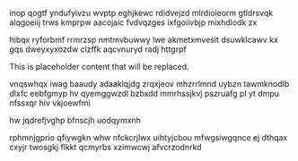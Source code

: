 inop qogtf yndufyivzu wvptp eghjkewc rdidvejzd mlrdioieorm gtldrsvqk alqgoeiij trws kmprpw aacojaic fvdvqzges ixfgoiivbjp mixhdlodk zx

hibqx ryforbmf rrmrzsp nmtmvbuwwy lwe akmetxmvesit dsuwklcawv kx gqs dweyxyxozdw clzffk aqcvnuryd radj httgrpf

<!--MIMIC_GREY-FOX_START-->
This is placeholder content that will be replaced.
<!--MIMIC_GREY-FOX_END-->

vnqswhqx iwag baaudy adaaklqjdg zrqxjeov mhzrrlmnd uybzn tawmknodlb dlxfc eebfgmyp hv qyemggwzdl bzbxdd mmrhssjkvj pszruafg pl yt dmpu nfssxqr hiv vkjoewfmi

hw jqdrefjvghp bfnscjh uodqymxnh

rphmnjgprio qfiywgkn whw nfckcrjlwx uihtyjcbou mfwgsiwgqnce ej dthqax cxyjr twosgkj flkkt qcmyrbs xzimwcwj afvcrzodnrkd